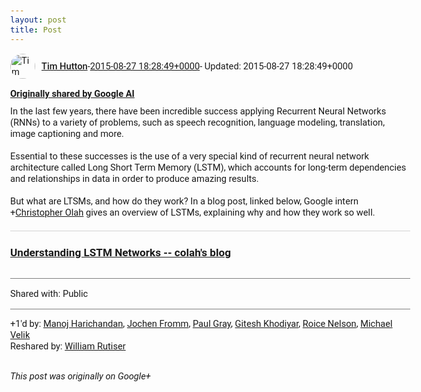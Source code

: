 ```yaml
---
layout: post
title: Post
---
```


<html><head><meta charset="utf-8"><title>Google+ post</title><style>body {font: 11pt Roboto, Arial, sans-serif; max-width: 640px; margin: 24px;}.author-photo {border-radius: 50%; margin-right: 10px; width: 40px;}.author {font-weight: 500;}.main-content {margin: 15px 0 15px;}.post-title {font-weight: bold;}.location {display: block; margin-top: 15px;}.location img {float: left; margin-right: 5px; width: 20px;}.media-link {display: inline-block; max-width: 100%; vertical-align: top;}.media-link p {margin-top: 5px; max-height: 4em; overflow: scroll;}.media {max-height: 100vh; max-width: 100%;}.video-placeholder {background: black; display: flex; height: 300px; max-width: 100%; width: 640px;}.play-icon {border-bottom: 30px solid transparent; border-left: 50px solid white; border-top: 30px solid transparent; color: white; margin: auto;}.album {max-height: 800px; overflow: scroll; width: calc(100vw - 48px);}.album .media-link {margin-right: 5px; max-width: 250px;}.album .media {max-height: 250px;}.link-embed {border-top: 1px solid lightgrey; display: block; margin-top: 20px;}.link-embed img {max-width: 100%;}.inline-link-embed {display: block;}.inline-link-embed img {vertical-align: middle;}.link-title {display: inline-block; font-size: medium; font-weight: 300; padding-left: 1em;}.reshare-attribution {display: block; font-weight: bold; margin-bottom: 10px;}.poll-image {margin-bottom: 5px; max-height: 300px; max-width: 500px;}.poll-choice {align-items: center; display: flex; margin-bottom: 5px; max-width: 500px;}.poll-choice-percentage {background-color: lightblue; height: 100%; left: 0; position: absolute; z-index: -1;}.poll-choice-selected {margin-right: 5px;}.poll-choice-results {border: 1px solid lightgray; border-radius: 5px; display: flex; line-height: 40px; overflow: hidden; padding: 0 8px; position: relative;}.poll-choice-results, .poll-choice-description {flex-grow: 1; margin-right: 10px;}.poll-choice-image {width: 100%;}.poll-choice-image, .poll-choice-image img {max-height: 40px; max-width: 100px;}.poll-choice-votes {max-height: 100px; overflow: auto;}.plus-entity-embed {color: black; display: block; text-decoration: none;}.plus-entity-embed-cover-photo {max-height: 300px; max-width: 100%;}.plus-entity-embed-info {padding: 0 1em 1em;}.plus-entity-embed-info h2 {font-weight: 500; margin: 10px 0;}.plus-entity-embed-info p {font-size: small; margin: 0;}.collection-owner-avatar {border-radius: 50%; border: 2px solid white; height: 40px; margin-top: -22px;}.visibility {padding: 1em 0; border-top: 1px solid grey;}.post-activity {padding: 1em 0; border-top: 1px solid grey;}.comments {border-top: 1px solid gray; padding-top: 1em;}.comment + .comment {margin-top: 1em;}.comment .media-link, .comment .inline-link-embed {margin-top: 5px;}</style></head><body><div style="margin-bottom:1em;"><div style="display:flex; align-items:center"><img class="author-photo" src="https://lh4.googleusercontent.com/-epo4ZZKNqEw/AAAAAAAAAAI/AAAAAAAAVSU/qu3LpcHEnoQ/s64-c/photo.jpg" alt="Tim Hutton"><a href="https://plus.google.com/+TimHutton" target="_blank" class="author">Tim Hutton</a> - <a target="_blank" href="https://plus.google.com/+TimHutton/posts/11GyLuVFiub">2015-08-27 18:28:49+0000</a><span> - Updated: 2015-08-27 18:28:49+0000</span></div><div class="main-content"></div><div><a target="_blank" href="https://plus.google.com/+GoogleAI/posts/My9ctkFEzLd" class="reshare-attribution">Originally shared by Google AI</a>In the last few years, there have been incredible success applying Recurrent Neural Networks (RNNs) to a variety of problems, such as speech recognition, language modeling, translation, image captioning and more. <br><br>Essential to these successes is the use of a very special kind of recurrent neural network architecture called Long Short Term Memory (LSTM), which accounts for long-term dependencies and relationships in data in order to produce amazing results. <br><br>But what are LTSMs, and how do they work? In a blog post, linked below, Google intern <span class="proflinkWrapper"><span class="proflinkPrefix">+</span><a class="proflink bidi_isolate" href="https://plus.google.com/104171973056281402320" oid="104171973056281402320" >Christopher Olah</a></span> gives an overview of LSTMs, explaining why and how they work so well. <a href="http://colah.github.io/posts/2015-08-Understanding-LSTMs/" target="_blank" class="link-embed"><h3>Understanding LSTM Networks -- colah&#39;s blog</h3><img src="http://colah.github.io/posts/2015-08-Understanding-LSTMs/img/RNN-shorttermdepdencies.png" alt=""></a></div></div><div class="visibility">Shared with: Public</div><div class="post-activity"><div class="plus-oners">+1'd by: <a href="https://plus.google.com/106724595858488107607">Manoj Harichandan</a>, <a href="https://plus.google.com/+JochenFromm">Jochen Fromm</a>, <a href="https://plus.google.com/+PaulGrayUK">Paul Gray</a>, <a href="https://plus.google.com/105882661687265231815">Gitesh Khodiyar</a>, <a href="https://plus.google.com/+RoiceNelson">Roice Nelson</a>, <a href="https://plus.google.com/109912852671536940136">Michael Velik</a></div><div class="resharers">Reshared by: <a href="https://plus.google.com/117743034576442243921">William Rutiser</a></div></div></body></html>

<i>This post was originally on Google+</i>